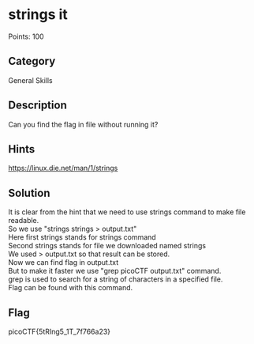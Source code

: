 # strings it
Points: 100

## Category 
General Skills

## Description
Can you find the flag in file without running it?

## Hints
https://linux.die.net/man/1/strings

## Solution
It is clear from the hint that we need to use strings command to make file readable.    
So we use "strings strings > output.txt"    
Here first strings stands for strings command   
Second strings stands for file we downloaded named strings    
We used > output.txt so that result can be stored.     
Now we can find flag in output.txt    
But to make it faster we use "grep picoCTF output.txt" command.  
grep is used to search for a string of characters in a specified file.  
Flag can be found with this command.    

## Flag
picoCTF{5tRIng5_1T_7f766a23}
